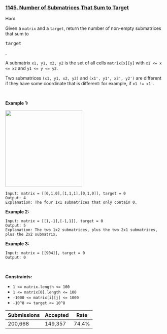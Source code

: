 ### [1145. Number of Submatrices That Sum to Target](https://leetcode.com/problems/number-of-submatrices-that-sum-to-target/description/?envType=daily-question&envId=2024-01-28)

Hard

Given a `` matrix `` and a `` target ``, return the number of non-empty submatrices that sum to 

<font face="monospace">target</font>

.

A submatrix `` x1, y1, x2, y2 `` is the set of all cells `` matrix[x][y] `` with `` x1 <= x <= x2 `` and `` y1 <= y <= y2 ``.

Two submatrices `` (x1, y1, x2, y2) `` and `` (x1', y1', x2', y2') `` are different if they have some coordinate that is different: for example, if `` x1 != x1' ``.

 

<strong class="example">Example 1:</strong>

<img alt="" src="https://assets.leetcode.com/uploads/2020/09/02/mate1.jpg" style="width: 242px; height: 242px;"/>

```
Input: matrix = [[0,1,0],[1,1,1],[0,1,0]], target = 0
Output: 4
Explanation: The four 1x1 submatrices that only contain 0.
```

<strong class="example">Example 2:</strong>

```
Input: matrix = [[1,-1],[-1,1]], target = 0
Output: 5
Explanation: The two 1x2 submatrices, plus the two 2x1 submatrices, plus the 2x2 submatrix.
```

<strong class="example">Example 3:</strong>

```
Input: matrix = [[904]], target = 0
Output: 0
```

 

__Constraints:__

*   `` 1 <= matrix.length <= 100 ``
*   `` 1 <= matrix[0].length <= 100 ``
*   `` -1000 <= matrix[i][j] <= 1000 ``
*   `` -10^8 <= target <= 10^8 ``

| Submissions    | Accepted     | Rate   |
| -------------- | ------------ | ------ |
| 200,668 | 149,357 | 74.4% |